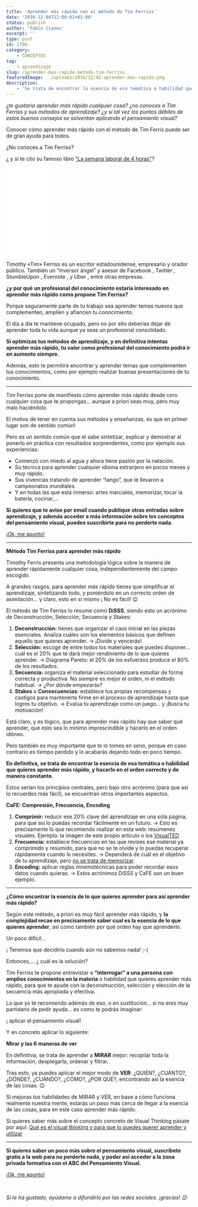 ```yaml
---
title: 'Aprender más rápido con el método de Tim Ferriss'
date: '2016-12-04T12:00:01+01:00'
status: publish
author: 'Pablo Cianes'
excerpt: ''
type: post
id: 1796
category:
    - CONCEPTOS
tag:
    - aprendizaje
slug: /aprender-mas-rapido-metodo-tim-ferriss
featuredImage: ../uploads/2016/12/42-aprender-mas-rapido.png
description:
    - 'Se trata de encontrar la esencia de esa temática o habilidad que quieres aprender más rápido, y hacerlo en el orden correcto y de manera constante.'
---
```

*<span style="font-weight: 400;">¿te gustaría aprender más rápido cualquier cosa? ¿no conoces a Tim Ferriss y sus métodos de aprendizaje? ¿y si tal vez los puntos débiles de estos buenos consejos se solventan aplicando el pensamiento visual?</span>*

<span style="font-weight: 400;">Conocer cómo aprender más rápido con el método de Tim Ferris puede ser de gran ayuda para todos. </span>

<span style="font-weight: 400;">¿No conoces a Tim Ferriss? </span>

<span style="font-weight: 400;">¿ y si te cito su famoso libro </span>[<span style="font-weight: 400;">“La semana laboral de 4 horas”</span>](http://amzn.to/2fCggYy)<span style="font-weight: 400;">?</span>

<iframe frameborder="0" height="150" marginheight="0" marginwidth="0" scrolling="no" src="//rcm-eu.amazon-adsystem.com/e/cm?lt1=_blank&bc1=FFFFFF&IS2=1&bg1=FFFFFF&fc1=000000&lc1=0000FF&t=informate-21&o=30&p=8&l=as4&m=amazon&f=ifr&ref=as_ss_li_til&asins=8490567476&linkId=9aa0bfda298452d8d255ce4eab0967bd" style="width: 120px; height: 240px;" width="300"></iframe>

<span style="font-weight: 400;">Timothy «Tim» Ferriss es un escritor estadounidense, empresario y orador público. También un “inversor ángel” y asesor de Facebook , Twitter , StumbleUpon , Evernote , y Uber , entre otras empresas. </span>

**¿y por qué un profesional del conocimiento estaría interesado en aprender más rápido como propone Tim Ferriss?**

<span style="font-weight: 400;">Porque seguramente parte de tu trabajo sea aprender temas nuevos que complementen, amplíen y afiancen tu conocimiento.</span>

<span style="font-weight: 400;">El día a día te mantiene ocupado, pero no por ello deberías dejar de aprender toda tu vida aunque ya seas un profesional consolidado.</span>

**Si optimizas tus métodos de aprendizaje, y en definitiva intentas aprender más rápido, tu valor como profesional del conocimiento podrá ir en aumento siempre.**

<span style="font-weight: 400;">Además, esto te permitirá encontrar y aprender temas que complementen tus conocimientos, como por ejemplo realizar buenas presentaciones de tu conocimiento.</span>

- - - - - -

<span style="font-weight: 400;">Tim Ferriss pone de manifiesto cómo aprender más rápido desde cero cualquier cosa que te propongas… aunque a priori seas muy, pero muy malo haciéndolo. </span>

<span style="font-weight: 400;">El motivo de tener en cuenta sus métodos y enseñanzas, es que en primer lugar son de sentido común! </span>

<span style="font-weight: 400;">Pero es un sentido común que el sabe sintetizar, explicar y demostrar al ponerlo en práctica con resultados sorprendentes, como por ejemplo sus experiencias:</span>

- <span style="font-weight: 400;">Comenzó con miedo al agua y ahora tiene pasión por la natación.</span>
- <span style="font-weight: 400;">Su técnica para aprender cualquier idioma extranjero en pocos meses y muy rápido.</span>
- <span style="font-weight: 400;">Sus vivencias tratando de aprender “tango”, que le llevaron a campeonatos mundiales.</span>
- <span style="font-weight: 400;">Y en todas las que está inmerso: artes marciales, memorizar, tocar la batería, cocinar,…</span>

**Si quieres que te avise por email cuando publique otras entradas sobre aprendizaje, y además acceder a más información sobre los conceptos del pensamiento visual, puedes suscribirte para no perderte nada.**

[<span style="font-weight: 400;">¡Ok, me apunto!</span>](https://www.pensamientovisual.es/suscripcion/)

- - - - - -

**Método Tim Ferriss para aprender más rápido**

<span style="font-weight: 400;">Timothy Ferris presenta una metodología lógica sobre la manera de aprender rápidamente cualquier cosa, independientemente del campo escogido. </span>

<span style="font-weight: 400;">A grandes rasgos, para aprender más rápido tienes que simplificar el aprendizaje, sintetizando todo, y poniéndolo en un correcto orden de asimilación… y claro, esto en sí mismo ¡ No es fácil! 😉</span>

<span style="font-weight: 400;">El método de Tim Ferriss lo resume como **DiSSS**, siendo esto un acrónimo de Deconstrucción, Selección, Secuencia y Stakes:</span>

1. **Deconstrucción:**<span style="font-weight: 400;"> tienes que organizar el caos inicial en las piezas esenciales. Analiza cuáles son los elementos básicos que definen aquello que quieres aprender. → ¡Divide y vencerás!</span>
2. **Selección:**<span style="font-weight: 400;"> escoge de entre todos los materiales que puedes disponer… cuál es el 20% que te dará mejor rendimiento de lo que quieres aprender. → Diagrama Pareto: el 20% de los esfuerzos produce el 80% de los resultados.</span>
3. **Secuencia:** <span style="font-weight: 400;">organiza el material seleccionado para estudiar de forma correcta y productiva. No siempre es mejor el orden, ni el método habitual. → ¿Por dónde empezarás?</span>
4. **Stakes = Consecuencias:**<span style="font-weight: 400;"> establece tus propias recompensas y castigos para mantenerte firme en el proceso de aprendizaje hasta que logres tu objetivo. → Evalúa tu aprendizaje como un juego… y ¡Busca tu motivación!</span>

<span style="font-weight: 400;">Está claro, y es lógico, que para aprender más rápido hay que saber qué aprender, que esto sea lo mínimo imprescindible y hacerlo en el orden idóneo. </span>

<span style="font-weight: 400;">Pero también es muy importante que te lo tomes en serio, porque en caso contrario es tiempo perdido y lo acabarás dejando todo en poco tiempo. </span>

**En definitiva, se trata de encontrar la esencia de esa temática o habilidad que quieres aprender más rápido, y hacerlo en el orden correcto y de manera constante.**

<span style="font-weight: 400;">Estos serían los principios centrales, pero bajo otro acrónimo (para que así lo recuerdes más fácil), se encuentran otros importantes aspectos.</span>

**CaFE: Compresión, Frecuencia, Encoding**

1. **Comprimir:** <span style="font-weight: 400;">reducir ese 20% clave del aprendizaje en una sóla página, para que así lo puedas recordar fácilmente en un futuro. → Esto es precisamente lo que recomiendo realizar en esta web: resúmenes visuales. Ejemplo: la imagen de este propio artículo o los </span>[<span style="font-weight: 400;">VisualTED</span>](https://www.pensamientovisual.es/category/visualted/)
2. **Frecuencia:** <span style="font-weight: 400;">establece frecuencias en las que revises ese material ya comprimido y resumido, para que no se te olvide y lo puedas recuperar rápidamente cuando lo necesites. → Dependerá de cuál es el objetivo de tu aprendizaje, pero </span>[<span style="font-weight: 400;">no se trata de memorizar</span>](https://www.pensamientovisual.es/deja-de-memorizar-y-ser-un-producto-intercambiable-del-sistema-escolar/)<span style="font-weight: 400;">.</span>
3. **Encoding:**<span style="font-weight: 400;"> aplicar reglas mnemotécnicas para poder recordar esos datos cuando quieras. → Estos acrónimos DiSSS y CaFE son un buen ejemplo.</span>

- - - - - -

**¿Cómo encontrar la esencia de lo que quieres aprender para así aprender más rápido?**

<span style="font-weight: 400;">Según este método, a priori es muy fácil aprender más rápido, y </span>**la complejidad recae en precisamente saber cual es la esencia de lo que quieres aprender**<span style="font-weight: 400;">, así como también por qué orden hay que aprenderlo. </span>

<span style="font-weight: 400;">Un poco difícil…</span>

<span style="font-weight: 400;">¡ Tenemos que decidirlo cuando aún no sabemos nada! ;-(</span>

<span style="font-weight: 400;">Entonces,… ¿ cuál es la solución?</span>

<span style="font-weight: 400;">Tim Ferriss</span> <span style="font-weight: 400;">te propone entrevistar e</span> **“interrogar” a una persona con amplios conocimientos en la materia**<span style="font-weight: 400;"> o habilidad que quieres aprender más rápido, para que te ayude con la deconstrucción, selección y elección de la secuencia más apropiada y efectiva.</span>

<span style="font-weight: 400;">Lo que yo te recomiendo además de eso, o en sustitución… si no eres muy partidario de pedir ayuda… es como te podrás imaginar: </span>

<span style="font-weight: 400;">¡ aplicar el pensamiento visual! </span>

<span style="font-weight: 400;">Y en concreto aplicar lo siguiente:</span>

**Mirar y las 6 maneras de ver**

<span style="font-weight: 400;">En definitiva, se trata de aprender a </span>**MIRAR**<span style="font-weight: 400;"> mejor: recopilar toda la información, desplegarla, ordenar y filtrar.</span>

<span style="font-weight: 400;">Tras esto, ya puedes aplicar el mejor modo de </span>**VER**<span style="font-weight: 400;">: ¿QUIÉN?, ¿CUÁNTO?, ¿DÓNDE?, ¿CUÁNDO?, ¿CÓMO?, ¿POR QUÉ?, encontrando así la esencia de las cosas. 😉</span>

<span style="font-weight: 400;">Si mejoras tus habilidades de MIRAR y VER, en base a cómo funciona realmente nuestra mente, estarás un paso más cerca de llegar a la esencia de las cosas, para en este caso aprender más rápido.  
</span>

Si quieres saber más sobre el concepto concreto de Visual Thinking pásate por aquí: [Qué es el visual thinking y para que lo puedes querer aprender y utilizar](https://www.pensamientovisual.es/que-es-el-visual-thinking/)

- - - - - -

**Si quieres saber un poco más sobre el pensamiento visual, suscribete gratis a la web para no perderte nada, y poder así acceder a la zona privada formativa con el ABC del Pensamiento Visual.**

[<span style="font-weight: 400;">¡Ok, me apunto!</span>](https://www.pensamientovisual.es/suscripcion/)

<span style="color: #ffffff;">.</span>

*Si te ha gustado, ayúdame* *a difundirlo por las redes sociales. ¡gracias! 😉*